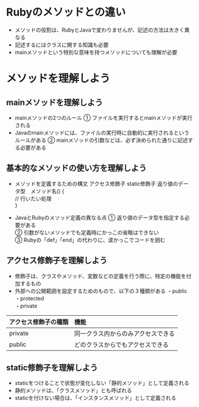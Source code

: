 # Rubyのメソッドとの違い
- メソッドの役割は、RubyとJavaで変わりませんが、記述の方法は大きく異なる
- 記述するにはクラスに関する知識も必要
- mainメソッドという特別な意味を持つメソッドについても理解が必要

# メソッドを理解しよう
## mainメソッドを理解しよう
- mainメソッドの2つのルール
① ファイルを実行するとmainメソッドが実行される  
- Javaのmainメソッドには、ファイルの実行時に自動的に実行されるというルールがある
② mainメソッドの引数などは、必ず決められた通りに記述する必要がある  

## 基本的なメソッドの使い方を理解しよう
- メソッドを定義するための構文
アクセス修飾子 static修飾子 返り値のデータ型　メソッド名() {  
  // 行いたい処理  
}  

- JavaとRubyのメソッド定義の異なる点
① 返り値のデータ型を指定する必要がある  
② 引数がないメソッドでも定義時にかっこの省略はできない  
③ Rubyの「def」「end」の代わりに、波かっこでコードを囲む  

## アクセス修飾子を理解しよう
- 修飾子は、クラスやメソッド、変数などの定義を行う際に、特定の機能を付加するもの
- 外部への公開範囲を設定するためのもので、以下の３種類がある
・public  
・protected  
・private  

| アクセス修飾子の種類 | 機能 |
|:---|:---|
|private |同一クラス内からのみアクセスできる |
|public	|どのクラスからでもアクセスできる |

## static修飾子を理解しよう
- staticをつけることで状態が変化しない「静的メソッド」として定義される
- 静的メソッドは、「クラスメソッド」とも呼ばれる
- staticを付けない場合は、「インスタンスメソッド」として定義される
